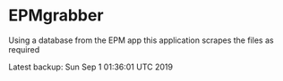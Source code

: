# EPMgrabber
Using a database from the EPM app this application scrapes the files as required


Latest backup: Sun Sep 1 01:36:01 UTC 2019

